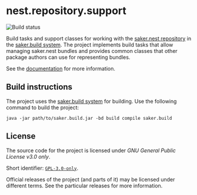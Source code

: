 # nest.repository.support

![Build status](https://img.shields.io/azure-devops/build/sakerbuild/d19fd1c7-3c53-4de7-9152-ba2eb0e8979c/8/master)

Build tasks and support classes for working with the [saker.nest repository](https://github.com/sakerbuild/saker.nest) in the [saker.build system](https://saker.build). The project implements build tasks that allow managing saker.nest bundles and provides common classes that other package authors can use for representing bundles.

See the [documentation](https://saker.build/nest.repository.support/doc/) for more information.

## Build instructions

The project uses the [saker.build system](https://saker.build) for building. Use the following command to build the project:

```
java -jar path/to/saker.build.jar -bd build compile saker.build
```

## License

The source code for the project is licensed under *GNU General Public License v3.0 only*.

Short identifier: [`GPL-3.0-only`](https://spdx.org/licenses/GPL-3.0-only.html).

Official releases of the project (and parts of it) may be licensed under different terms. See the particular releases for more information.
